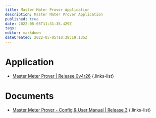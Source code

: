```yaml
---
title: Master Mater Prover Application
description: Master Mater Prover Application
published: true
date: 2022-05-05T11:31:35.429Z
tags: 
editor: markdown
dateCreated: 2022-05-05T10:38:19.135Z
---
```


# Application
- [Master Meter Prover | Release 0v4r26](/nano/applications/Master_Meter_Application_0v4r26.ccc)
{.links-list}
# Documents
- [Master Meter Prover - Config & User Manual | Release 3](/nano/applications/Master_Meter_Application-Config_and_User_Manual_R3.pdf)
{.links-list}

